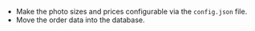  * Make the photo sizes and prices configurable via the `config.json` file.
 * Move the order data into the database.

